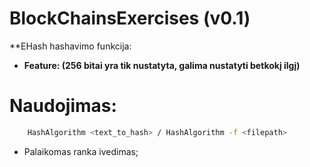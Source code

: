 # **BlockChainsExercises (v0.1)** #

**EHash hashavimo funkcija:
* **Feature: (256 bitai yra tik nustatyta, galima nustatyti betkokį ilgį)**

# Naudojimas:
```sh
    HashAlgorithm <text_to_hash> / HashAlgorithm -f <filepath>
```
* Palaikomas ranka ivedimas;
